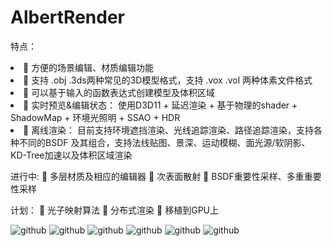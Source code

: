 AlbertRender
============

特点：
<li>	方便的场景编辑、材质编辑功能
<li>	支持 .obj .3ds两种常见的3D模型格式，支持 .vox .vol 两种体素文件格式
<li>	可以基于输入的函数表达式创建模型及体积区域
<li>	实时预览&编辑状态：
  使用D3D11 + 延迟渲染 + 基于物理的shader + ShadowMap + 环境光照明 + SSAO + HDR
<li>	离线渲染：
  目前支持环境遮挡渲染、光线追踪渲染、路径追踪渲染，支持各种不同的BSDF 及其组合，支持法线贴图、景深、运动模糊、面光源/软阴影、KD-Tree加速以及体积区域渲染

进行中:
 多层材质及相应的编辑器
 次表面散射
 BSDF重要性采样、多重重要性采样

计划：
 光子映射算法
 分布式渲染
 移植到GPU上

![github](https://raw.githubusercontent.com/wmesci/AlbertRender/master/image0.png "实时预览")
![github](https://raw.githubusercontent.com/wmesci/AlbertRender/master/image1.png "")
![github](https://raw.githubusercontent.com/wmesci/AlbertRender/master/image2.png "")
![github](https://raw.githubusercontent.com/wmesci/AlbertRender/master/image3.png "")
![github](https://raw.githubusercontent.com/wmesci/AlbertRender/master/image4.png "")
![github](https://raw.githubusercontent.com/wmesci/AlbertRender/master/image5.png "")
